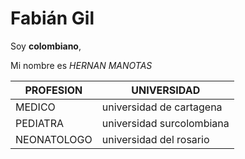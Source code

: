 
# Fabián Gil

Soy **colombiano**, 

Mi nombre es *HERNAN* _MANOTAS_ 

**PROFESION**  | **UNIVERSIDAD** 
---------  |  ------------
 MEDICO  |  universidad de cartagena 
 PEDIATRA  |  universidad surcolombiana
 NEONATOLOGO  |  universidad del rosario


